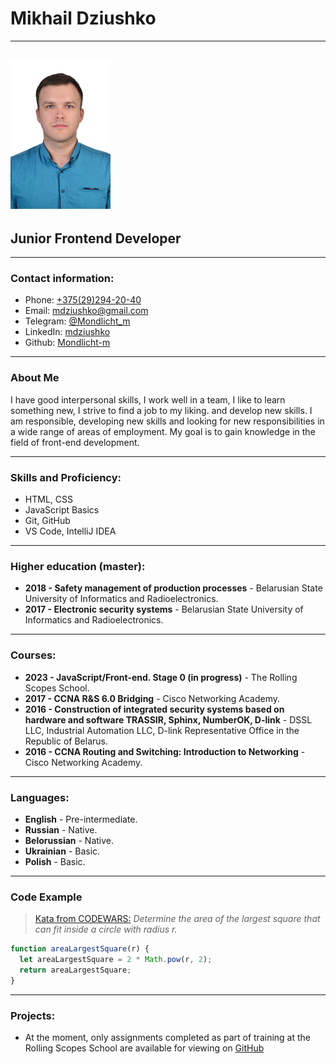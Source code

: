 # Mikhail Dziushko

---

## ![profilePhoto](/profilePhoto.jpg "Profile photo")

## Junior Frontend Developer

---

### **Contact information:**

- Phone: [+375(29)294-20-40](tel:+375292942040 "Call up")
- Email: [mdziushko@gmail.com](mdziushko@gmail.com "Follow link")
- Telegram: [@Mondlicht_m](https://t.me/Mondlicht_m "Follow link")
- LinkedIn: [mdziushko](https://www.linkedin.com/in/mdziushko/ "Follow link")
- Github: [Mondlicht-m](https://github.com/Mondlicht-m "Follow link")

---

### **About Me**

I have good interpersonal skills, I work well in a team, I like to learn something new, I strive to find a job to my liking. and develop new skills. I am responsible, developing new skills and looking for new responsibilities in a wide range of areas of employment. My goal is to gain knowledge in the field of front-end development.

---

### **Skills and Proficiency:**

- HTML, CSS
- JavaScript Basics
- Git, GitHub
- VS Code, IntelliJ IDEA

---

### **Higher education (master):**

- **2018 - Safety management of production processes** - Belarusian State University of Informatics and Radioelectronics.
- **2017 - Electronic security systems** - Belarusian State University of Informatics and Radioelectronics.

---

### **Courses:**

- **2023 - JavaScript/Front-end. Stage 0 (in progress)** - The Rolling Scopes School.
- **2017 - CCNA R&S 6.0 Bridging** - Cisco Networking Academy.
- **2016 - Construction of integrated security systems based on hardware and software TRASSIR, Sphinx, NumberOK, D-link** - DSSL LLC, Industrial Automation LLC, D-link Representative Office in the Republic of Belarus.
- **2016 - CCNA Routing and Switching: Introduction to Networking** - Cisco Networking Academy.

---

### **Languages:**

- **English** - Pre-intermediate.
- **Russian** - Native.
- **Belorussian** - Native.
- **Ukrainian** - Basic.
- **Polish** - Basic.

---

### **Code Example**

> [Kata from CODEWARS:](https://www.codewars.com/kata/5887a6fe0cfe64850800161c/train/javascript "View task") _Determine the area of the largest square that can fit inside a circle with radius r._

```javascript
function areaLargestSquare(r) {
  let areaLargestSquare = 2 * Math.pow(r, 2);
  return areaLargestSquare;
}
```

---

### **Projects:**

- At the moment, only assignments completed as part of training at the Rolling Scopes School are available for viewing on [GitHub](https://github.com/Mondlicht-m?tab=repositories "Follow link")
  </body>
</html>
